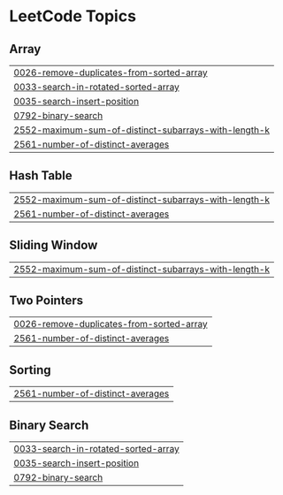 

<!---LeetCode Topics Start-->
# LeetCode Topics
## Array
|  |
| ------- |
| [0026-remove-duplicates-from-sorted-array](https://github.com/kisho1131/dsa-leetcode/tree/master/0026-remove-duplicates-from-sorted-array) |
| [0033-search-in-rotated-sorted-array](https://github.com/kisho1131/dsa-leetcode/tree/master/0033-search-in-rotated-sorted-array) |
| [0035-search-insert-position](https://github.com/kisho1131/dsa-leetcode/tree/master/0035-search-insert-position) |
| [0792-binary-search](https://github.com/kisho1131/dsa-leetcode/tree/master/0792-binary-search) |
| [2552-maximum-sum-of-distinct-subarrays-with-length-k](https://github.com/kisho1131/dsa-leetcode/tree/master/2552-maximum-sum-of-distinct-subarrays-with-length-k) |
| [2561-number-of-distinct-averages](https://github.com/kisho1131/dsa-leetcode/tree/master/2561-number-of-distinct-averages) |
## Hash Table
|  |
| ------- |
| [2552-maximum-sum-of-distinct-subarrays-with-length-k](https://github.com/kisho1131/dsa-leetcode/tree/master/2552-maximum-sum-of-distinct-subarrays-with-length-k) |
| [2561-number-of-distinct-averages](https://github.com/kisho1131/dsa-leetcode/tree/master/2561-number-of-distinct-averages) |
## Sliding Window
|  |
| ------- |
| [2552-maximum-sum-of-distinct-subarrays-with-length-k](https://github.com/kisho1131/dsa-leetcode/tree/master/2552-maximum-sum-of-distinct-subarrays-with-length-k) |
## Two Pointers
|  |
| ------- |
| [0026-remove-duplicates-from-sorted-array](https://github.com/kisho1131/dsa-leetcode/tree/master/0026-remove-duplicates-from-sorted-array) |
| [2561-number-of-distinct-averages](https://github.com/kisho1131/dsa-leetcode/tree/master/2561-number-of-distinct-averages) |
## Sorting
|  |
| ------- |
| [2561-number-of-distinct-averages](https://github.com/kisho1131/dsa-leetcode/tree/master/2561-number-of-distinct-averages) |
## Binary Search
|  |
| ------- |
| [0033-search-in-rotated-sorted-array](https://github.com/kisho1131/dsa-leetcode/tree/master/0033-search-in-rotated-sorted-array) |
| [0035-search-insert-position](https://github.com/kisho1131/dsa-leetcode/tree/master/0035-search-insert-position) |
| [0792-binary-search](https://github.com/kisho1131/dsa-leetcode/tree/master/0792-binary-search) |
<!---LeetCode Topics End-->